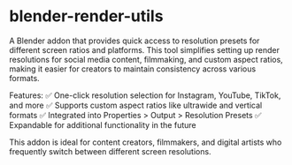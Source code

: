 # blender-render-utils
A Blender addon that provides quick access to resolution presets for different screen ratios and platforms. This tool simplifies setting up render resolutions for social media content, filmmaking, and custom aspect ratios, making it easier for creators to maintain consistency across various formats.

Features:
✅ One-click resolution selection for Instagram, YouTube, TikTok, and more
✅ Supports custom aspect ratios like ultrawide and vertical formats
✅ Integrated into Properties > Output > Resolution Presets
✅ Expandable for additional functionality in the future

This addon is ideal for content creators, filmmakers, and digital artists who frequently switch between different screen resolutions. 